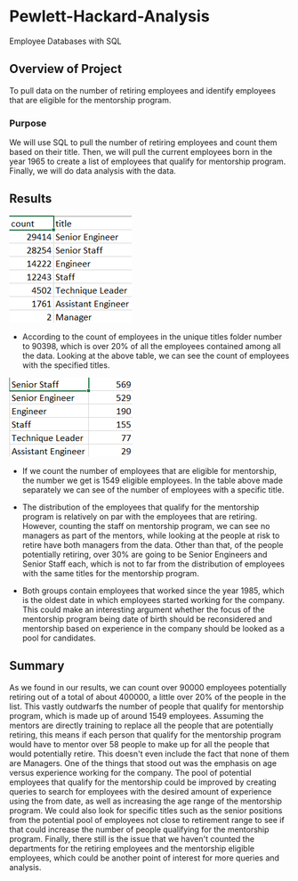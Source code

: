 # Pewlett-Hackard-Analysis
Employee Databases with SQL

## Overview of Project

To pull data on the number of retiring employees and identify employees that are eligible for the mentorship program.

### Purpose

We will use SQL to pull the number of retiring employees and count them based on their title. Then, we will pull the current employees born in the year 1965 to create a list of employees that qualify for mentorship program. Finally, we will do data analysis with the data.

## Results

![Retiring Titles](https://github.com/DavidFGitH/Pewlett-Hackard-Analysis/blob/main/Resources/Retiring%20Titles.png)
- According to the count of employees in the unique titles folder number to 90398, which is over 20% of all the employees contained among all the data. Looking at the above table, we can see the count of employees with the specified titles.

![Mentorship Titles](https://github.com/DavidFGitH/Pewlett-Hackard-Analysis/blob/main/Resources/Mentorship%20Titles.png)
- If we count the number of employees that are eligible for mentorship, the number we get is 1549 eligible employees. In the table above made separately we can see of the number of employees with a specific title.

- The distribution of the employees that qualify for the mentorship program is relatively on par with the employees that are retiring. However, counting the staff on mentorship program, we can see no managers as part of the mentors, while looking at the people at risk to retire have both managers from the data. Other than that, of the people potentially retiring, over 30% are going to be Senior Engineers and Senior Staff each, which is not to far from the distribution of employees with the same titles for the mentorship program.

- Both groups contain employees that worked since the year 1985, which is the oldest date in which employees started working for the company. This could make an interesting argument whether the focus of the mentorship program being date of birth should be reconsidered and mentorship based on experience in the company should be looked as a pool for candidates.

## Summary

As we found in our results, we can count over 90000 employees potentially retiring out of a total of about 400000, a little over 20% of the people in the list. This vastly outdwarfs the number of people that qualify for mentorship program, which is made up of around 1549 employees. Assuming the mentors are directly training to replace all the people that are potentially retiring, this means if each person that qualify for the mentorship program would have to mentor over 58 people to make up for all the people that would potentially retire. This doesn't even include the fact that none of them are Managers. One of the things that stood out was the emphasis on age versus experience working for the company. The pool of potential employees that qualify for the mentorship could be improved by creating queries to search for employees with the desired amount of experience using the from date, as well as increasing the age range of the mentorship program. We could also look for specific titles such as the senior positions from the potential pool of employees not close to retirement range to see if that could increase the number of people qualifying for the mentorship program. Finally, there still is the issue that we haven't counted the departments for the retiring employees and the mentorship eligible employees, which could be another point of interest for more queries and analysis.
